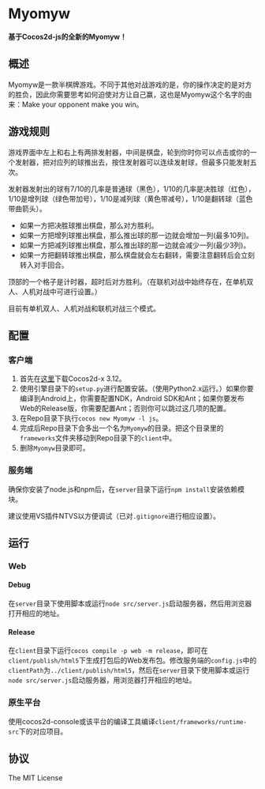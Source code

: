 # Myomyw
**基于Cocos2d-js的全新的Myomyw！**
## 概述
Myomyw是一款半棋牌游戏。不同于其他对战游戏的是，你的操作决定的是对方的胜负，因此你需要思考如何迫使对方让自己赢，这也是Myomyw这个名字的由来：Make your opponent make you win。
## 游戏规则
游戏界面中左上和右上有两排发射器，中间是棋盘，轮到你时你可以点击或你的一个发射器，把对应列的球推出去，按住发射器可以连续发射球，但最多只能发射五次。

发射器发射出的球有7/10的几率是普通球（黑色），1/10的几率是决胜球（红色），1/10是增列球（绿色带加号），1/10是减列球（黄色带减号），1/10是翻转球（蓝色带曲箭头）。

* 如果一方把决胜球推出棋盘，那么对方胜利。
* 如果一方把增列球推出棋盘，那么推出球的那一边就会增加一列(最多10列)。
* 如果一方把减列球推出棋盘，那么推出球的那一边就会减少一列(最少3列)。
* 如果一方把翻转球推出棋盘，那么棋盘就会左右翻转，需要注意翻转后会立刻转入对手回合。

顶部的一个格子是计时器，超时后对方胜利。（在联机对战中始终存在，在单机双人、人机对战中可进行设置。）

目前有单机双人、人机对战和联机对战三个模式。
## 配置
### 客户端
1. 首先在[这里](http://www.cocos2d-x.org/filedown/cocos2d-x-3.12.zip)下载Cocos2d-x 3.12。
2. 使用引擎目录下的`setup.py`进行配置安装。（使用Python2.x运行。）如果你要编译到Android上，你需要配置NDK，Android SDK和Ant；如果你要发布Web的Release版，你需要配置Ant；否则你可以跳过这几项的配置。
3. 在Repo目录下执行`cocos new Myomyw -l js`。
4. 完成后Repo目录下会多出一个名为`Myomyw`的目录。把这个目录里的`frameworks`文件夹移动到Repo目录下的`client`中。
5. 删除`Myomyw`目录即可。
### 服务端
确保你安装了node.js和npm后，在`server`目录下运行`npm install`安装依赖模块。

建议使用VS插件NTVS以方便调试（已对`.gitignore`进行相应设置）。
## 运行
### Web
#### Debug
在`server`目录下使用脚本或运行`node src/server.js`启动服务器，然后用浏览器打开相应的地址。
#### Release
在`client`目录下运行`cocos compile -p web -m release`，即可在`client/publish/html5`下生成打包后的Web发布包。修改服务端的`config.js`中的`clientPath`为`../client/publish/html5`，然后在`server`目录下使用脚本或运行`node src/server.js`启动服务器，用浏览器打开相应的地址。
### 原生平台
使用cocos2d-console或该平台的编译工具编译`client/frameworks/runtime-src`下的对应项目。
## 协议
The MIT License